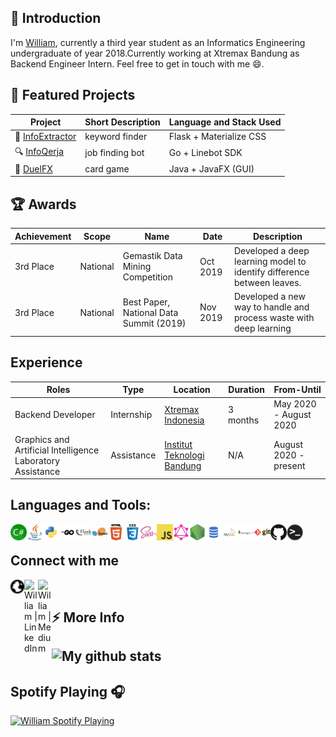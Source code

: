 <!--
Here are some ideas to get you started:

- 🔭 I’m currently working on ...
- 🌱 I’m currently learning ...
- 👯 I’m looking to collaborate on ...
- 🤔 I’m looking for help with ...
- 💬 Ask me about ...
- 📫 How to reach me: ...
- 😄 Pronouns: ...
- ⚡ Fun fact: ...
-->

## 💬 Introduction
I'm [William](https://william-porto.netlify.app/), currently a third year student as an Informatics Engineering undergraduate of year 2018.Currently working at Xtremax Bandung as Backend Engineer Intern. Feel free to get in touch with me 😄.

## 🌱 Featured Projects
| Project | Short Description | Language and Stack Used |
|---------|-------------------|-------------------------|
|🧩 [InfoExtractor](https://info-extractor9923.herokuapp.com/)                                       | keyword finder        | Flask + Materialize CSS |
|🔍 [InfoQerja](https://github.com/William9923/infoqerja-line)                                        | job finding bot       | Go + Linebot SDK        |
|🧠 [DuelFX](https://github.com/William9923/DuelFX)                                                   | card game     | Java + JavaFX (GUI)              |

## 🏆 Awards

| Achievement | Scope | Name | Date | Description |
|-------------|-------|------|------|-------------|
| 3rd Place | National | Gemastik Data Mining Competition | Oct 2019 | Developed a deep learning model to identify difference between leaves. |
| 3rd Place | National | Best Paper, National Data Summit (2019) | Nov 2019 | Developed a new way to handle and process waste with deep learning |

## Experience
| Roles | Type | Location | Duration | From-Until |
|-------------|-------|------|------|-------------|
| Backend Developer | Internship | [Xtremax Indonesia](https://www.linkedin.com/company/xtremax/) | 3 months | May 2020 - August 2020 |
| Graphics and Artificial Intelligence Laboratory Assistance | Assistance | [Institut Teknologi Bandung](https://www.itb.ac.id/) | N/A | August 2020 - present |


## Languages and Tools:
<img align="left" alt="C#" width="26px" src="https://raw.githubusercontent.com/github/explore/80688e429a7d4ef2fca1e82350fe8e3517d3494d/topics/csharp/csharp.png" />
<img align="left" alt="Java" width="26px" src="https://raw.githubusercontent.com/github/explore/80688e429a7d4ef2fca1e82350fe8e3517d3494d/topics/java/java.png" />
<img align="left" alt="Python" width="26px" src="https://raw.githubusercontent.com/github/explore/80688e429a7d4ef2fca1e82350fe8e3517d3494d/topics/python/python.png" />
<img align="left" alt="Go" width="26px" src="https://raw.githubusercontent.com/github/explore/80688e429a7d4ef2fca1e82350fe8e3517d3494d/topics/go/go.png" />
<img align="left" alt="Flask" width="26px" src="https://raw.githubusercontent.com/github/explore/80688e429a7d4ef2fca1e82350fe8e3517d3494d/topics/flask/flask.png" />
<img align="left" alt="Scikit Learn" width="26px" src="https://raw.githubusercontent.com/github/explore/80688e429a7d4ef2fca1e82350fe8e3517d3494d/topics/scikit-learn/scikit-learn.png" />
<img align="left" alt="HTML5" width="26px" src="https://raw.githubusercontent.com/github/explore/80688e429a7d4ef2fca1e82350fe8e3517d3494d/topics/html/html.png" />
<img align="left" alt="CSS3" width="26px" src="https://raw.githubusercontent.com/github/explore/80688e429a7d4ef2fca1e82350fe8e3517d3494d/topics/css/css.png" />
<img align="left" alt="Sass" width="26px" src="https://raw.githubusercontent.com/github/explore/80688e429a7d4ef2fca1e82350fe8e3517d3494d/topics/sass/sass.png" />
<img align="left" alt="JavaScript" width="26px" src="https://raw.githubusercontent.com/github/explore/80688e429a7d4ef2fca1e82350fe8e3517d3494d/topics/javascript/javascript.png" />
<img align="left" alt="GraphQL" width="26px" src="https://raw.githubusercontent.com/github/explore/80688e429a7d4ef2fca1e82350fe8e3517d3494d/topics/graphql/graphql.png" />
<img align="left" alt="Node.js" width="26px" src="https://raw.githubusercontent.com/github/explore/80688e429a7d4ef2fca1e82350fe8e3517d3494d/topics/nodejs/nodejs.png" />
<img align="left" alt="SQL" width="26px" src="https://raw.githubusercontent.com/github/explore/80688e429a7d4ef2fca1e82350fe8e3517d3494d/topics/sql/sql.png" />
<img align="left" alt="MySQL" width="26px" src="https://raw.githubusercontent.com/github/explore/80688e429a7d4ef2fca1e82350fe8e3517d3494d/topics/mysql/mysql.png" />
<img align="left" alt="MongoDB" width="26px" src="https://raw.githubusercontent.com/github/explore/80688e429a7d4ef2fca1e82350fe8e3517d3494d/topics/mongodb/mongodb.png" />
<img align="left" alt="Git" width="26px" src="https://raw.githubusercontent.com/github/explore/80688e429a7d4ef2fca1e82350fe8e3517d3494d/topics/git/git.png" />
<img align="left" alt="GitHub" width="26px" src="https://raw.githubusercontent.com/github/explore/78df643247d429f6cc873026c0622819ad797942/topics/github/github.png" />
<img align="left" alt="CMD" width="26px" src="https://raw.githubusercontent.com/github/explore/80688e429a7d4ef2fca1e82350fe8e3517d3494d/topics/terminal/terminal.png" />
<br>

## Connect with me
[<img align="left" alt="william-porto.netlify.app" width="22px" src="https://raw.githubusercontent.com/iconic/open-iconic/master/svg/globe.svg" />][website]
[<img align="left" alt="William | LinkedIn" width="22px" src="https://cdn.jsdelivr.net/npm/simple-icons@v3/icons/linkedin.svg" />][linkedin]
[<img align="left" alt="William | Medium" width="22px" src="https://img.icons8.com/ios-filled/64/000000/medium-new.png"/>][medium]
<br>

## ⚡ More Info
![My github stats](https://github-readme-stats.vercel.app/api?username=william9923&show_icons=true)
---

## Spotify Playing 🎧
[<img src="https://now-playing-codestackr.vercel.app/api/spotify-playing" alt="William Spotify Playing" width="350" />](https://open.spotify.com/album/2b9daOaMCfRAJD2xFUX6PD)

[website]: https://william-porto.netlify.app/
[linkedin]: https://www.linkedin.com/in/williamong9923
[medium]: https://medium.com/@williamong1400

